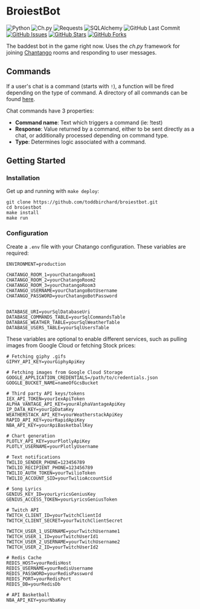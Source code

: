 # BroiestBot

![Python](https://img.shields.io/badge/python-^3.10-blue.svg?longCache=true&style=flat-square&colorA=4c566a&colorB=5e81ac&logo=Python&logoColor=white)
![Ch.py](https://img.shields.io/badge/ch.py-1.3.8-blue.svg?longCache=true&style=flat-square&colorA=4c566a&colorB=5e81ac&logo=ChatBot&logoColor=white)
![Requests](https://img.shields.io/badge/Requests-^v2.28.1-red.svg?longCache=true&style=flat-square&colorA=4c566a&colorB=5e81ac&logo=Python&logoColor=white)
![SQLAlchemy](https://img.shields.io/badge/SQLAlchemy-^2.0.20-red.svg?longCache=true&style=flat-square&logo=scala&logoColor=white&colorA=4c566a&colorB=bf616a)
![GitHub Last Commit](https://img.shields.io/github/last-commit/google/skia.svg?style=flat-square&colorA=4c566a&logo=GitHub&colorB=a3be8c)
[![GitHub Issues](https://img.shields.io/github/issues/toddbirchard/broiestbot.svg?style=flat-square&colorA=4c566a&logo=GitHub&colorB=ebcb8b)](https://github.com/toddbirchard/broiestbot/issues)
[![GitHub Stars](https://img.shields.io/github/stars/toddbirchard/broiestbot.svg?style=flat-square&colorA=4c566a&logo=GitHub&colorB=ebcb8b)](https://github.com/toddbirchard/broiestbot/stargazers)
[![GitHub Forks](https://img.shields.io/github/forks/toddbirchard/broiestbot.svg?style=flat-square&colorA=4c566a&logo=GitHub&colorB=ebcb8b)](https://github.com/toddbirchard/broiestbot/network)

The baddest bot in the game right now. Uses the *ch.py* framework for joining [Chantango](https://www.chatango.com/) rooms and responding to user messages.

## Commands

If a user's chat is a command (starts with `!`), a function will be fired depending on the type of command. A directory of all commands can be found [here](http://broiestbro.com/table/commands).

Chat commands have 3 properties:

* **Command name**: Text which triggers a command (ie: !test)
* **Response**: Value returned by a command, either to be sent directly as a chat, or additionally processed depending on command type.
* **Type**: Determines logic associated with a command.

## Getting Started

### Installation

Get up and running with `make deploy`:

```shell
git clone https://github.com/toddbirchard/broiestbot.git
cd broiestbot
make install
make run
```

### Configuration

Create a `.env` file with your Chatango configuration. These variables are required:

```env
ENVIRONMENT=production

CHATANGO_ROOM_1=yourChatangoRoom1
CHATANGO_ROOM_2=yourChatangoRoom2
CHATANGO_ROOM_3=yourChatangoRoom3
CHATANGO_USERNAME=yourChatangoBotUsername
CHATANGO_PASSWORD=yourChatangoBotPassword


DATABASE_URI=yourSqlDatabaseUri
DATABASE_COMMANDS_TABLE=yourSqlCommandsTable
DATABASE_WEATHER_TABLE=yourSqlWeatherTable
DATABASE_USERS_TABLE=yourSqlUsersTable
```

These variables are optional to enable different services, such as pulling images from Google Cloud or fetching Stock prices:

```env
# Fetching giphy .gifs
GIPHY_API_KEY=yourGiphyApiKey

# Fetching images from Google Cloud Storage
GOOGLE_APPLICATION_CREDENTIALS=/path/to/credentials.json
GOOGLE_BUCKET_NAME=nameOfGcsBucket

# Third party API keys/tokens
IEX_API_TOKEN=yourIexApiToken
ALPHA_VANTAGE_API_KEY=yourAlphaVantageApiKey
IP_DATA_KEY=yourIpDataKey
WEATHERSTACK_API_KEY=yourWeatherstackApiKey
RAPID_API_KEY=yourRapidApiKey
NBA_API_KEY=yourApiBasketballKey

# Chart generation
PLOTLY_API_KEY=yourPlotlyApiKey
PLOTLY_USERNAME=yourPlotlyUsername

# Text notifications
TWILIO_SENDER_PHONE=123456789
TWILIO_RECIPIENT_PHONE=123456789
TWILIO_AUTH_TOKEN=yourTwilioToken
TWILIO_ACCOUNT_SID=yourTwilioAccountSid

# Song Lyrics
GENIUS_KEY_ID=yourLyricsGeniusKey
GENIUS_ACCESS_TOKEN=yourLyricsGeniusToken

# Twitch API
TWITCH_CLIENT_ID=yourTwitchClientId
TWITCH_CLIENT_SECRET=yourTwitchClientSecret

TWITCH_USER_1_USERNAME=yourTwitchUsername1
TWITCH_USER_1_ID=yourTwitchUserId1
TWITCH_USER_2_USERNAME=yourTwitchUsername2
TWITCH_USER_2_ID=yourTwitchUserId2

# Redis Cache
REDIS_HOST=yourRedisHost
REDIS_USERNAME=yourRedisUsername
REDIS_PASSWORD=yourRedisPassword
REDIS_PORT=yourRedisPort
REDIS_DB=yourRedisDb

# API Basketball
NBA_API_KEY=yourNbaKey
```
